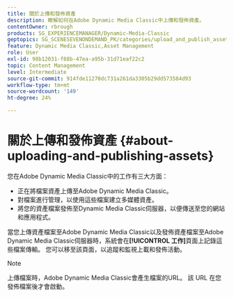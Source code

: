 ```yaml
---
title: 關於上傳和發佈資產
description: 瞭解如何在Adobe Dynamic Media Classic中上傳和發佈資產。
contentOwner: rbrough
products: SG_EXPERIENCEMANAGER/Dynamic-Media-Classic
geptopics: SG_SCENESEVENONDEMAND_PK/categories/upload_and_publish_assets
feature: Dynamic Media Classic,Asset Management
role: User
exl-id: 98b12031-f88b-47ea-a95b-31d71eaf22c2
topic: Content Management
level: Intermediate
source-git-commit: 914fde11270dc731a261da3305b29dd573584d93
workflow-type: tm+mt
source-wordcount: '149'
ht-degree: 24%

---
```


# 關於上傳和發佈資產 {#about-uploading-and-publishing-assets}

您在Adobe Dynamic Media Classic中的工作有三大方面：

* 正在將檔案資產上傳至Adobe Dynamic Media Classic。
* 對檔案進行管理，以使用這些檔案建立多媒體資產。
* 將您的資產檔案發佈至Dynamic Media Classic伺服器，以便傳送至您的網站和應用程式。

當您上傳資產檔案至Adobe Dynamic Media Classic以及發佈資產檔案至Adobe Dynamic Media Classic伺服器時，系統會在&#x200B;**[!UICONTROL 工作]**&#x200B;頁面上記錄這些檔案傳輸。 您可以移至該頁面，以追蹤和監視上載和發佈活動。

>[!NOTE]
>
>上傳檔案時，Adobe Dynamic Media Classic會產生檔案的URL。 該 URL 在您發佈檔案後才會啟動。

<!-- >[!NOTE]
>
>A new Instant Publish feature was made available shortly after the release of Adobe Dynamic Media Classic 6.0. This feature, which publishes assets immediately with one step, is being rolled out gradually, replacing the **[!UICONTROL Mark for Publish]** functionality. Some users will continue to see the current interface and functionality for a while, until they are included in the rollout. In addition, some assets will continue to use the "Mark for Publish" process for a while after the rollout. -->
